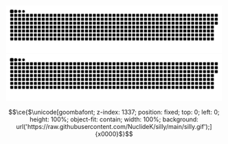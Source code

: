 ![github contribution grid snake animation](https://raw.githubusercontent.com/NuclideK/NuclideK/output/github-contribution-grid-snake-dark.svg#gh-dark-mode-only)
![github contribution grid snake animation](https://raw.githubusercontent.com/NuclideK/NuclideK/output/github-contribution-grid-snake.svg#gh-light-mode-only)

```math
\ce{$\unicode[goombafont; z-index: 1337; position: fixed; top: 0; left: 0; height: 100%; object-fit: contain; width: 100%; background: url('https://raw.githubusercontent.com/NuclideK/silly/main/silly.gif');]{x0000}$}
```
